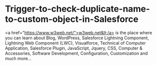# Trigger-to-check-duplicate-name-to-custom-object-in-Salesforce
&lt;a href="https://www.w3web.net/">w3web.net&lt;/a> is the place where you can learn about Blog, WordPress, Salesforce Lightning Component, Lightning Web Component (LWC), Visualforce, Technical of Computer Application, Salesforce Plugin, JavaScript, Jquery, CSS, Computer &amp; Accessories, Software Development, Configuration, Customization and much more...
